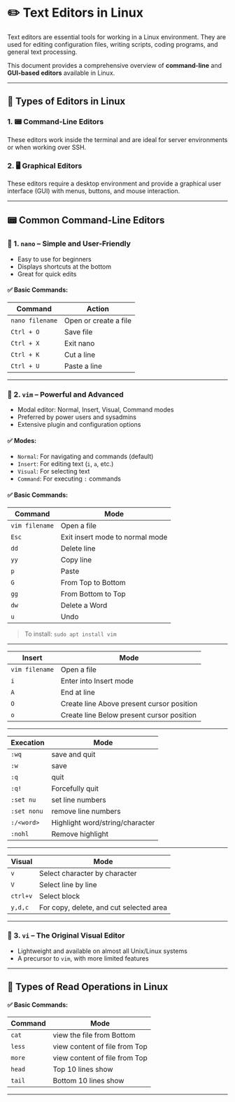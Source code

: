 # ✏️ Text Editors in Linux

Text editors are essential tools for working in a Linux environment. They are used for editing configuration files, writing scripts, coding programs, and general text processing.

This document provides a comprehensive overview of **command-line** and **GUI-based editors** available in Linux. 

---

## 📂 Types of Editors in Linux

### 1. 📟 Command-Line Editors
These editors work inside the terminal and are ideal for server environments or when working over SSH.

### 2. 🖥️ Graphical Editors
These editors require a desktop environment and provide a graphical user interface (GUI) with menus, buttons, and mouse interaction.

---

## 📟 Common Command-Line Editors

### 🔹 1. `nano` – Simple and User-Friendly

- Easy to use for beginners
- Displays shortcuts at the bottom
- Great for quick edits

#### ✅ Basic Commands:
| Command | Action |
|--------|--------|
| `nano filename` | Open or create a file |
| `Ctrl + O` | Save file |
| `Ctrl + X` | Exit nano |
| `Ctrl + K` | Cut a line |
| `Ctrl + U` | Paste a line |

---

### 🔹 2. `vim` – Powerful and Advanced

- Modal editor: Normal, Insert, Visual, Command modes
- Preferred by power users and sysadmins
- Extensive plugin and configuration options

#### ✅ Modes:
- `Normal`: For navigating and commands (default)
- `Insert`: For editing text (`i`, `a`, etc.)
- `Visual`: For selecting text
- `Command`: For executing `:` commands

#### ✅ Basic Commands:
| Command | Mode |
|--------|--------|
| `vim filename` | Open a file |
| `Esc` | Exit insert mode to normal mode |
| `dd` | Delete line |
| `yy` | Copy line |
| `p` | Paste |
| `G` | From Top to Bottom |
| `gg` | From Bottom to Top |
| `dw` | Delete a Word |
| `u` | Undo |
> To install: `sudo apt install vim`

---

| Insert | Mode |
|--------|--------|
| `vim filename` | Open a file |
| `i` | Enter into Insert mode |
| `A` | End at line |
| `O` | Create line Above present cursor position |
| `o` | Create line Below present cursor position |

---

| Execation | Mode |
|--------|--------|
| `:wq` | save and quit |
| `:w` | save |
| `:q` | quit |
| `:q!` | Forcefully quit |
| `:set nu` | set line numbers |
| `:set nonu` | remove line numbers |
| `:/<word>` | Highlight word/string/character |
| `:nohl` | Remove highlight |

---

| Visual | Mode |
|--------|--------|
| `v` | Select character by character |
| `V` | Select line by line |
| `ctrl+v` | Select block |
| `y,d,c` | For copy, delete, and cut selected area |

---


### 🔹 3. `vi` – The Original Visual Editor

- Lightweight and available on almost all Unix/Linux systems
- A precursor to `vim`, with more limited features

---

## 📂 Types of Read Operations in Linux

#### ✅ Basic Commands:
| Command | Mode |
|--------|--------|
| `cat` | view the file from Bottom |
| `less` | view content of file from Top  |
| `more` | view content of file from Top |
| `head` | Top 10 lines show |
| `tail` | Bottom 10 lines show |

---































